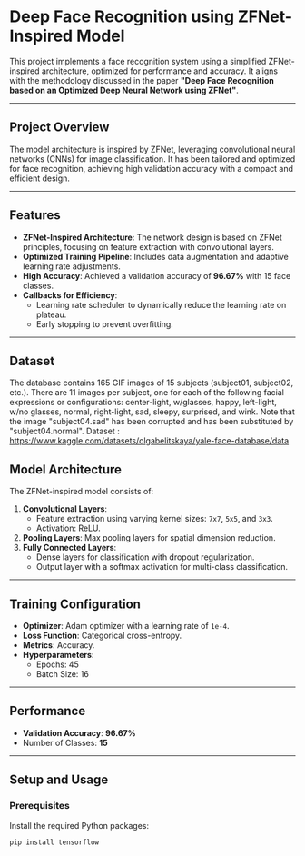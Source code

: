 # Deep Face Recognition using ZFNet-Inspired Model

This project implements a face recognition system using a simplified ZFNet-inspired architecture, optimized for performance and accuracy. It aligns with the methodology discussed in the paper **"Deep Face Recognition based on an Optimized Deep Neural Network using ZFNet"**.

---

## Project Overview

The model architecture is inspired by ZFNet, leveraging convolutional neural networks (CNNs) for image classification. It has been tailored and optimized for face recognition, achieving high validation accuracy with a compact and efficient design.

---

## Features
- **ZFNet-Inspired Architecture**: The network design is based on ZFNet principles, focusing on feature extraction with convolutional layers.
- **Optimized Training Pipeline**: Includes data augmentation and adaptive learning rate adjustments.
- **High Accuracy**: Achieved a validation accuracy of **96.67%** with 15 face classes.
- **Callbacks for Efficiency**:
  - Learning rate scheduler to dynamically reduce the learning rate on plateau.
  - Early stopping to prevent overfitting.

---
## Dataset
The database contains 165 GIF images of 15 subjects (subject01, subject02, etc.).  There are 11 images per subject, one  for each 
of the following facial expressions or configurations: center-light, w/glasses, happy, left-light, w/no glasses, normal, right-light, 
sad, sleepy, surprised, and wink.  Note that the image "subject04.sad" has been corrupted and has been substituted by "subject04.normal".
Dataset : https://www.kaggle.com/datasets/olgabelitskaya/yale-face-database/data
## Model Architecture
The ZFNet-inspired model consists of:
1. **Convolutional Layers**: 
   - Feature extraction using varying kernel sizes: `7x7`, `5x5`, and `3x3`.
   - Activation: ReLU.
2. **Pooling Layers**: Max pooling layers for spatial dimension reduction.
3. **Fully Connected Layers**:
   - Dense layers for classification with dropout regularization.
   - Output layer with a softmax activation for multi-class classification.

---

## Training Configuration
- **Optimizer**: Adam optimizer with a learning rate of `1e-4`.
- **Loss Function**: Categorical cross-entropy.
- **Metrics**: Accuracy.
- **Hyperparameters**:
  - Epochs: 45
  - Batch Size: 16

---

## Performance
- **Validation Accuracy**: **96.67%**
- Number of Classes: **15**

---

## Setup and Usage
### Prerequisites
Install the required Python packages:
```bash
pip install tensorflow

